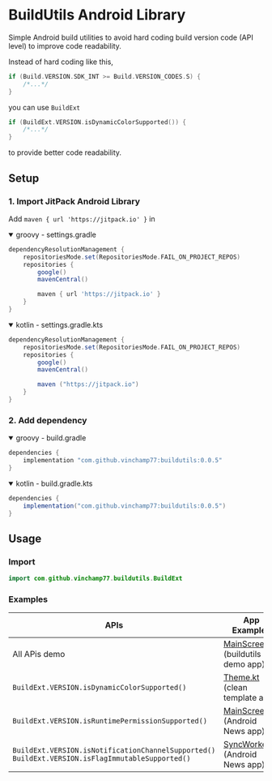 # BuildUtils Android Library
Simple Android build utilities to avoid hard coding build version code (API level) to improve code readability.

Instead of hard coding like this,
```kotlin
if (Build.VERSION.SDK_INT >= Build.VERSION_CODES.S) {
    /*...*/
}
```
you can use `BuildExt`
```kotlin
if (BuildExt.VERSION.isDynamicColorSupported()) {
    /*...*/
}
```
to provide better code readability.

## Setup
### 1. Import JitPack Android Library
Add `maven { url 'https://jitpack.io' }` in
<details open>
  <summary>groovy - settings.gradle</summary>

```gradle
dependencyResolutionManagement {
    repositoriesMode.set(RepositoriesMode.FAIL_ON_PROJECT_REPOS)
    repositories {
        google()
        mavenCentral()

        maven { url 'https://jitpack.io' }
    }
}
```
</details>

<details open>
  <summary>kotlin - settings.gradle.kts</summary>

```gradle
dependencyResolutionManagement {
    repositoriesMode.set(RepositoriesMode.FAIL_ON_PROJECT_REPOS)
    repositories {
        google()
        mavenCentral()

        maven ("https://jitpack.io")
    }
}
```
</details>

### 2. Add dependency
<details open>
  <summary>groovy - build.gradle</summary>

```gradle
dependencies {
    implementation "com.github.vinchamp77:buildutils:0.0.5"
}
```
</details>
<details open>
  <summary>kotlin - build.gradle.kts</summary>

```gradle
dependencies {
    implementation("com.github.vinchamp77:buildutils:0.0.5")
}
```
</details>

## Usage
### Import
```kotlin
import com.github.vinchamp77.buildutils.BuildExt
```

### Examples
| APIs | App Examples |
| --- | --- |
| All APis demo | [MainScreen.kt](https://github.com/vinchamp77/buildutils/blob/master/example/src/main/java/vtsen/hashnode/dev/buildutils/example/ui/screens/MainScreen.kt) (buildutils demo app) |
| `BuildExt.VERSION.isDynamicColorSupported()`| [Theme.kt](https://github.com/vinchamp77/Demo_CleanEmptyCompose/blob/master/app/src/main/java/vtsen/hashnode/dev/newemptycomposeapp/ui/theme/Theme.kt) (clean template app) | 
| `BuildExt.VERSION.isRuntimePermissionSupported()` | [MainScreen.kt](https://github.com/vinchamp77/AndroidNews/blob/master/app/src/main/java/vtsen/hashnode/dev/androidnews/ui/main/MainScreen.kt) (Android News app)|
| `BuildExt.VERSION.isNotificationChannelSupported()`</br>`BuildExt.VERSION.isFlagImmutableSupported()` | [SyncWorker.kt](https://github.com/vinchamp77/AndroidNews/blob/master/app/src/main/java/vtsen/hashnode/dev/androidnews/app/workers/SyncWorker.kt) (Android News app) |
